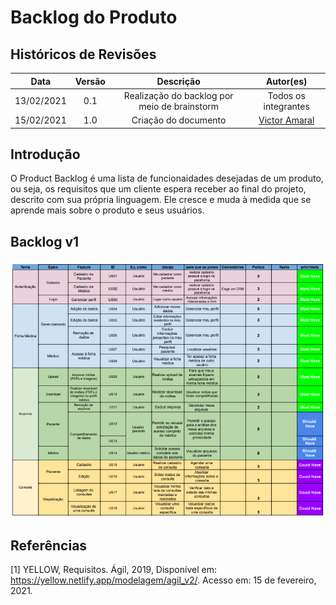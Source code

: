 # Backlog do Produto


## Históricos de Revisões

|    Data    | Versão |                  Descrição                   |                     Autor(es)                     |
| :--------: | :----: | :------------------------------------------: | :-----------------------------------------------: |
| 13/02/2021 |  0.1   | Realização do backlog por meio de brainstorm |               Todos os integrantes                |
| 15/02/2021 |  1.0   |             Criação do documento             | [Victor Amaral](https://github.com/VictorAmaralC) |

## Introdução

O Product Backlog é uma lista de funcionaidades desejadas de um produto, ou seja, os requisitos que um cliente espera receber ao final do projeto, descrito com sua própria linguagem. Ele cresce e muda à medida que se aprende mais sobre o produto e seus usuários.

## Backlog v1

![Backlog](./../../assets/images/03-modelagem/backlog.png)

## Referências
[1] YELLOW, Requisitos. Ágil, 2019, Disponível em: <https://yellow.netlify.app/modelagem/agil_v2/>. Acesso em: 15 de fevereiro, 2021.